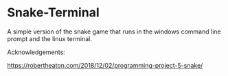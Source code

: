 # Snake-Terminal

A simple version of the snake game that runs in the windows command line prompt and the linux terminal.

Acknowledgements:

https://robertheaton.com/2018/12/02/programming-project-5-snake/
